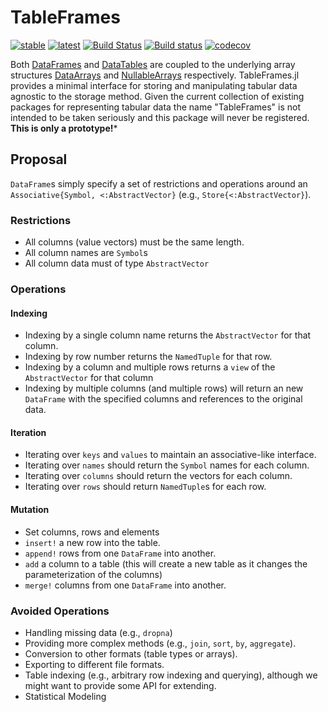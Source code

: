 # TableFrames

[![stable](https://img.shields.io/badge/docs-stable-blue.svg)](https://rofinn.github.io/TableFrames.jl/stable)
[![latest](https://img.shields.io/badge/docs-latest-blue.svg)](https://rofinn.github.io/TableFrames.jl/latest)
[![Build Status](https://travis-ci.org/rofinn/TableFrames.jl.svg?branch=master)](https://travis-ci.org/rofinn/TableFrames.jl)
[![Build status](https://ci.appveyor.com/api/projects/status/github/rofinn/TableFrames.jl?svg=true)](https://ci.appveyor.com/project/rofinn/TableFrames-jl)
[![codecov](https://codecov.io/gh/rofinn/TableFrames.jl/branch/master/graph/badge.svg)](https://codecov.io/gh/rofinn/TableFrames.jl)

Both [DataFrames](https://github.com/JuliaStats/DataFrames.jl) and [DataTables](https://github.com/JuliaData/DataTables.jl) are
coupled to the underlying array structures [DataArrays](https://github.com/JuliaStats/DataArrays.jl) and
[NullableArrays](https://github.com/JuliaStats/NullableArrays.jl) respectively.
TableFrames.jl provides a minimal interface for storing and manipulating tabular data agnostic to the storage method.
Given the current collection of existing packages for representing tabular data the name "TableFrames" is not intended to be taken seriously and
this package will never be registered. **This is only a prototype!***

## Proposal

`DataFrame`s simply specify a set of restrictions and operations around an `Associative{Symbol, <:AbstractVector}` (e.g., `Store{<:AbstractVector}`).

### Restrictions

- All columns (value vectors) must be the same length.
- All column names are `Symbol`s
- All column data must of type `AbstractVector`

### Operations

#### Indexing

- Indexing by a single column name returns the `AbstractVector` for that column.
- Indexing by row number returns the `NamedTuple` for that row.
- Indexing by a column and multiple rows returns a `view` of the `AbstractVector` for that column
- Indexing by multiple columns (and multiple rows) will return an new `DataFrame` with the specified columns and references to the original data.

#### Iteration

- Iterating over `keys` and `values` to maintain an associative-like interface.
- Iterating over `names` should return the `Symbol` names for each column.
- Iterating over `columns` should return the vectors for each column.
- Iterating over `rows` should return `NamedTuple`s for each row.

#### Mutation

- Set columns, rows and elements
- `insert!` a new row into the table.
- `append!` rows from one `DataFrame` into another.
- `add` a column to a table (this will create a new table as it changes the parameterization of the columns)
- `merge!` columns from one `DataFrame` into another.

### Avoided Operations

- Handling missing data (e.g., `dropna`)
- Providing more complex methods (e.g., `join`, `sort`, `by`, `aggregate`).
- Conversion to other formats (table types or arrays).
- Exporting to different file formats.
- Table indexing (e.g., arbitrary row indexing and querying), although we might want to provide some API for extending.
- Statistical Modeling